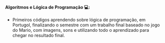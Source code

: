 #### Algoritmos e Lógica de Programação :computer:: 

- Primeiros códigos aprendendo sobre lógica de programação, em Portugol, finalizando o semestre com um trabalho final baseado no jogo do Mario, com imagens, sons e utilizando todo o aprendizado para chegar no resultado final.